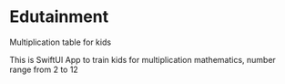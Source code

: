 # Edutainment
Multiplication table for kids

This is SwiftUI App to train kids for multiplication mathematics, number range from 2 to 12
